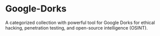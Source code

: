 # Google-Dorks
A categorized collection with powerful tool for Google Dorks for ethical hacking, penetration testing, and open-source intelligence (OSINT).
